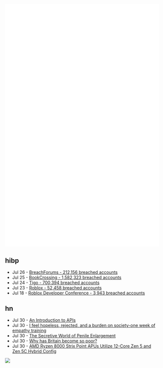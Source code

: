![Metrics](https://raw.githubusercontent.com/phixion/phixion/master/metrics.svg)

## hibp

<!--
for https://github.com/phixion/phixion/blob/main/.github/workflows/feeds.yml
-->
<!--START_SECTION:haveibeenpwnd-->
- Jul 26 - [BreachForums - 212,156 breached accounts](https://haveibeenpwned.com/PwnedWebsites#BreachForums)
- Jul 25 - [BookCrossing - 1,582,323 breached accounts](https://haveibeenpwned.com/PwnedWebsites#BookCrossing)
- Jul 24 - [Tigo - 700,394 breached accounts](https://haveibeenpwned.com/PwnedWebsites#Tigo)
- Jul 23 - [Roblox - 52,458 breached accounts](https://haveibeenpwned.com/PwnedWebsites#Roblox)
- Jul 18 - [Roblox Developer Conference - 3,943 breached accounts](https://haveibeenpwned.com/PwnedWebsites#RobloxDeveloperConference)
<!--END_SECTION:haveibeenpwnd-->

## hn

<!--
for https://github.com/phixion/phixion/blob/main/.github/workflows/feeds.yml
-->
<!--START_SECTION:hn-->
- Jul 30 - [An Introduction to APIs](https://zapier.com/resources/guides/apis)
- Jul 30 - [I feel hopeless, rejected, and a burden on society-one week of empathy training](https://shkspr.mobi/blog/2019/07/i-feel-hopeless-rejected-and-a-burden-on-society-one-week-of-empathy-training/)
- Jul 30 - [The Secretive World of Penile Enlargement](https://www.propublica.org/article/penis-enlargement-enhancement-procedures-implants)
- Jul 30 - [Why has Britain become so poor?](https://www.thetimes.co.uk/article/why-has-britain-become-so-poor-lw22lhvkh)
- Jul 30 - [AMD Ryzen 8000 Strix Point APUs Utilize 12-Core Zen 5 and Zen 5C Hybrid Config](https://wccftech.com/amd-ryzen-8000-strix-point-apus-utilize-12-core-zen-5-zen-5c-hybrid-config-strix-halo-with-16-core-chiplet-design/)
<!--END_SECTION:hn-->

<!--
for https://yhype.me
-->
![](https://hit.yhype.me/github/profile?user_id=13013670)
